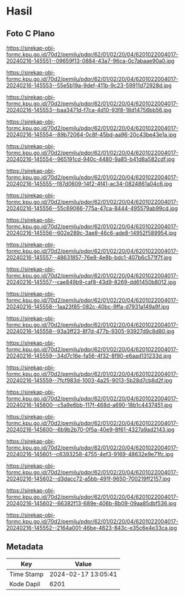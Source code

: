 # Hasil

## Foto C Plano

https://sirekap-obj-formc.kpu.go.id/70d2/pemilu/pdpr/62/01/02/20/04/6201022004017-20240216-145551--09659f13-0884-43a7-96ca-0c7abaae90a0.jpg

https://sirekap-obj-formc.kpu.go.id/70d2/pemilu/pdpr/62/01/02/20/04/6201022004017-20240216-145553--55e5b19a-9def-411b-9c23-59911d72928d.jpg

https://sirekap-obj-formc.kpu.go.id/70d2/pemilu/pdpr/62/01/02/20/04/6201022004017-20240216-145553--baa3471d-f7ca-4d10-93f8-18d14756bb56.jpg

https://sirekap-obj-formc.kpu.go.id/70d2/pemilu/pdpr/62/01/02/20/04/6201022004017-20240216-145554--89b72064-0c8f-45bd-aa96-20c43be43e1a.jpg

https://sirekap-obj-formc.kpu.go.id/70d2/pemilu/pdpr/62/01/02/20/04/6201022004017-20240216-145554--965191cd-940c-4480-9a85-b41d8a582cdf.jpg

https://sirekap-obj-formc.kpu.go.id/70d2/pemilu/pdpr/62/01/02/20/04/6201022004017-20240216-145555--f87d0609-14f2-4f41-ac34-0824861a04c6.jpg

https://sirekap-obj-formc.kpu.go.id/70d2/pemilu/pdpr/62/01/02/20/04/6201022004017-20240216-145556--55c69066-775a-47ca-8444-495579ab99cd.jpg

https://sirekap-obj-formc.kpu.go.id/70d2/pemilu/pdpr/62/01/02/20/04/6201022004017-20240216-145556--602e289c-3ae8-46c6-ade8-14952f589954.jpg

https://sirekap-obj-formc.kpu.go.id/70d2/pemilu/pdpr/62/01/02/20/04/6201022004017-20240216-145557--48631857-76e8-4e8b-bdc1-407b6c571f7f.jpg

https://sirekap-obj-formc.kpu.go.id/70d2/pemilu/pdpr/62/01/02/20/04/6201022004017-20240216-145557--cae849b9-caf8-43d9-8269-dd61450b8012.jpg

https://sirekap-obj-formc.kpu.go.id/70d2/pemilu/pdpr/62/01/02/20/04/6201022004017-20240216-145558--1aa23f85-082c-40bc-9ffa-d7931a149a9f.jpg

https://sirekap-obj-formc.kpu.go.id/70d2/pemilu/pdpr/62/01/02/20/04/6201022004017-20240216-145558--93a3ff23-8f7d-477b-9305-93927d9c8d80.jpg

https://sirekap-obj-formc.kpu.go.id/70d2/pemilu/pdpr/62/01/02/20/04/6201022004017-20240216-145559--34d7c16e-fa56-4f32-8f90-e6aad131233d.jpg

https://sirekap-obj-formc.kpu.go.id/70d2/pemilu/pdpr/62/01/02/20/04/6201022004017-20240216-145559--7fcf983d-1003-4a25-9013-5b28d7cb8d2f.jpg

https://sirekap-obj-formc.kpu.go.id/70d2/pemilu/pdpr/62/01/02/20/04/6201022004017-20240216-145600--c5a9e6bb-117f-468d-a690-18b1c4437451.jpg

https://sirekap-obj-formc.kpu.go.id/70d2/pemilu/pdpr/62/01/02/20/04/6201022004017-20240216-145600--6b9b2b70-0f5a-40e9-8f61-4327a9ad2143.jpg

https://sirekap-obj-formc.kpu.go.id/70d2/pemilu/pdpr/62/01/02/20/04/6201022004017-20240216-145601--c6393258-4755-4ef3-9169-48632e9e71fc.jpg

https://sirekap-obj-formc.kpu.go.id/70d2/pemilu/pdpr/62/01/02/20/04/6201022004017-20240216-145602--d3dacc72-a5bb-491f-9650-700219ff2157.jpg

https://sirekap-obj-formc.kpu.go.id/70d2/pemilu/pdpr/62/01/02/20/04/6201022004017-20240216-145602--66382f13-689e-406b-8b09-09aa85dbf536.jpg

https://sirekap-obj-formc.kpu.go.id/70d2/pemilu/pdpr/62/01/02/20/04/6201022004017-20240216-145552--2164a001-46be-4623-843c-e35c6e4e33ca.jpg


## Metadata

| Key        | Value               |
| ---------- | ------------------- |
| Time Stamp | 2024-02-17 13:05:41 |
| Kode Dapil | 6201                |




